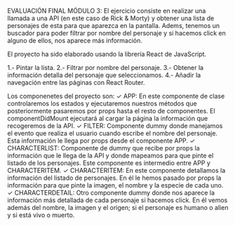 EVALUACIÓN FINAL MÓDULO 3:
El ejercicio consiste en realizar una llamada a una API (en este caso de Rick & Morty) y obtener una lista de personajes de esta para que aparezca en la pantalla. Adems, tenemos un buscador para poder filtrar por nombre del personaje y si hacemos click en alguno de ellos, nos aparece más información.

El proyecto ha sido elaborado usando la librería React de JavaScript.

1.- Pintar la lista.
2.- Filtrar por nombre del personaje.
3.- Obtener la información detalla del personaje que seleccionamos.
4.- Añadir la navegación entre las páginas con React Router.

Los componenetes del proyecto son:
✓	APP: En este componente de clase controlaremos los estados y ejecutaremos nuestros métodos que posteriormente pasaremos por props hasta el resto de componentes. El componentDidMount ejecutará al cargar la página la información que recogeremos de la API.
✓	FILTER: Componente dummy donde manejamos el evento que realiza el usuario cuando escribe el nombre del personaje. Esta información le llega por props desde el componente APP.
✓	CHARACTERLIST: Componente de dummy que recibe por props la información que le llega de la API y donde mapeamos para que pinte el listado de los personajes. Este componente es intermedio entre APP y CHARACTERITEM.
✓	CHARACTERITEM: En este componente detallamos la información del listado de personajes. En él le hemos pasado por props la información para que pinte la imagen, el nombre y la especie de cada uno.
✓	CHARACTERDETAIL: Otro componente dummy donde nos aparece la información más detallada de cada personaje si hacemos click. En él vemos además del nombre, la imagen y el origen; si el personaje es humano o alien y si está vivo o muerto.
